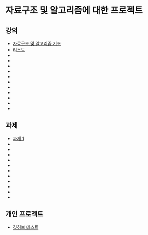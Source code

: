 # 자료구조 및 알고리즘에 대한 프로젝트
## 강의
+ [자료구조 및 알고리즘 기초](https://github.com/parkrye/KGA/tree/master/02_CSharpAlgorithm/Study/00_Algorithm)
+ [리스트](https://github.com/parkrye/KGA/tree/master/02_CSharpAlgorithm/Study/01_List)
+ []()
+ []()
+ []()
+ []()
+ []()
+ []()
+ []()
+ []()
+ []()
+ []()
+ []()
## 과제
+ [과제 1](https://github.com/parkrye/KGA/tree/master/02_CSharpAlgorithm/Homework/Homerwork_01)
+ []()
+ []()
+ []()
+ []()
+ []()
+ []()
+ []()
+ []()
+ []()
+ []()
+ []()
## 개인 프로젝트
+ [깃허브 테스트](https://github.com/parkrye/KGA/tree/master/02_CSharpAlgorithm/PersonalProject/GithubTest)
